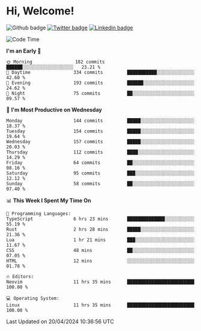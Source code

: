   # Hi, Welcome!
  ![Github badge](https://img.shields.io/github/followers/kraken-afk.svg?style=social&label=Follow&maxAge=2592000)
  [![Twitter badge](https://img.shields.io/badge/-Twitter-00acee?style=flat-square&logo=Twitter&logoColor=white)](https://twitter.com/trshppl)
  [![Linkedin badge](https://img.shields.io/badge/LinkedIn-0077B5?style=flat-square&logo=linkedin&logoColor=white)](https://www.linkedin.com/in/noveanrer)
<!--START_SECTION:waka-->
![Code Time](http://img.shields.io/badge/Code%20Time-150%20hrs%2035%20mins-blue)

**I'm an Early 🐤** 

```text
🌞 Morning                182 commits         ██████░░░░░░░░░░░░░░░░░░░   23.21 % 
🌆 Daytime                334 commits         ███████████░░░░░░░░░░░░░░   42.60 % 
🌃 Evening                193 commits         ██████░░░░░░░░░░░░░░░░░░░   24.62 % 
🌙 Night                  75 commits          ██░░░░░░░░░░░░░░░░░░░░░░░   09.57 % 
```
📅 **I'm Most Productive on Wednesday** 

```text
Monday                   144 commits         █████░░░░░░░░░░░░░░░░░░░░   18.37 % 
Tuesday                  154 commits         █████░░░░░░░░░░░░░░░░░░░░   19.64 % 
Wednesday                157 commits         █████░░░░░░░░░░░░░░░░░░░░   20.03 % 
Thursday                 112 commits         ████░░░░░░░░░░░░░░░░░░░░░   14.29 % 
Friday                   64 commits          ██░░░░░░░░░░░░░░░░░░░░░░░   08.16 % 
Saturday                 95 commits          ███░░░░░░░░░░░░░░░░░░░░░░   12.12 % 
Sunday                   58 commits          ██░░░░░░░░░░░░░░░░░░░░░░░   07.40 % 
```


📊 **This Week I Spent My Time On** 

```text
💬 Programming Languages: 
TypeScript               6 hrs 23 mins       ██████████████░░░░░░░░░░░   55.19 % 
Rust                     2 hrs 28 mins       █████░░░░░░░░░░░░░░░░░░░░   21.36 % 
Lua                      1 hr 21 mins        ███░░░░░░░░░░░░░░░░░░░░░░   11.67 % 
CSS                      48 mins             ██░░░░░░░░░░░░░░░░░░░░░░░   07.05 % 
HTML                     12 mins             ░░░░░░░░░░░░░░░░░░░░░░░░░   01.78 % 

🔥 Editors: 
Neovim                   11 hrs 35 mins      █████████████████████████   100.00 % 

💻 Operating System: 
Linux                    11 hrs 35 mins      █████████████████████████   100.00 % 
```


 Last Updated on 20/04/2024 10:36:56 UTC
<!--END_SECTION:waka-->